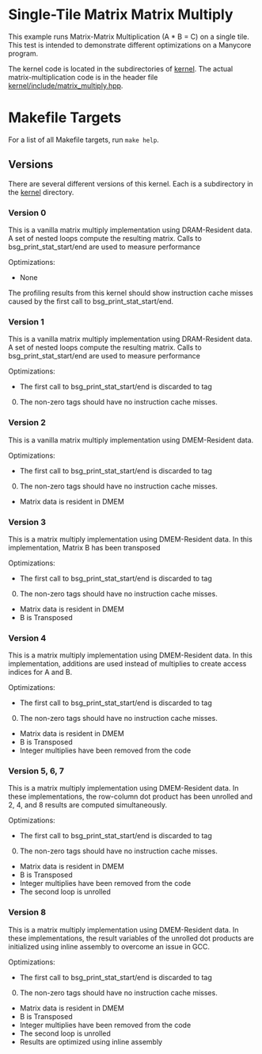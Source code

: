 # Single-Tile Matrix Matrix Multiply

This example runs Matrix-Matrix Multiplication (A * B = C) on a single
tile. This test is intended to demonstrate different optimizations on
a Manycore program.

The kernel code is located in the subdirectories of [kernel](kernel). The actual
matrix-multiplication code is in the header file
[kernel/include/matrix_multiply.hpp](kernel/include/matrix_multiply.hpp). 

# Makefile Targets

For a list of all Makefile targets, run `make help`.

## Versions

There are several different versions of this kernel. Each is a subdirectory in
the [kernel](kernel) directory.

### Version 0

This is a vanilla matrix multiply implementation using DRAM-Resident data. A set
of nested loops compute the resulting matrix. Calls to bsg_print_stat_start/end
are used to measure performance

Optimizations: 
  - None

The profiling results from this kernel should show instruction cache misses
caused by the first call to bsg_print_stat_start/end.

### Version 1

This is a vanilla matrix multiply implementation using DRAM-Resident data. A set
of nested loops compute the resulting matrix. Calls to bsg_print_stat_start/end
are used to measure performance

Optimizations: 
  - The first call to bsg_print_stat_start/end is discarded to tag
0. The non-zero tags should have no instruction cache misses.

### Version 2

This is a vanilla matrix multiply implementation using DMEM-Resident data. 

Optimizations: 
  - The first call to bsg_print_stat_start/end is discarded to tag
0. The non-zero tags should have no instruction cache misses.
  - Matrix data is resident in DMEM

### Version 3

This is a matrix multiply implementation using DMEM-Resident data. In
this implementation, Matrix B has been transposed 

Optimizations: 
  - The first call to bsg_print_stat_start/end is discarded to tag
0. The non-zero tags should have no instruction cache misses.
  - Matrix data is resident in DMEM
  - B is Transposed

### Version 4

This is a matrix multiply implementation using DMEM-Resident data. In this
implementation, additions are used instead of multiplies to create access
indices for A and B.

Optimizations: 
  - The first call to bsg_print_stat_start/end is discarded to tag
0. The non-zero tags should have no instruction cache misses.
  - Matrix data is resident in DMEM
  - B is Transposed
  - Integer multiplies have been removed from the code

### Version 5, 6, 7

This is a matrix multiply implementation using DMEM-Resident data. In these
implementations, the row-column dot product has been unrolled and 2, 4, and 8
results are computed simultaneously.

Optimizations: 
  - The first call to bsg_print_stat_start/end is discarded to tag
0. The non-zero tags should have no instruction cache misses.
  - Matrix data is resident in DMEM
  - B is Transposed
  - Integer multiplies have been removed from the code
  - The second loop is unrolled


### Version 8

This is a matrix multiply implementation using DMEM-Resident data. In these
implementations, the result variables of the unrolled dot products are
initialized using inline assembly to overcome an issue in GCC.

Optimizations: 
  - The first call to bsg_print_stat_start/end is discarded to tag
0. The non-zero tags should have no instruction cache misses.
  - Matrix data is resident in DMEM
  - B is Transposed
  - Integer multiplies have been removed from the code
  - The second loop is unrolled
  - Results are optimized using inline assembly
